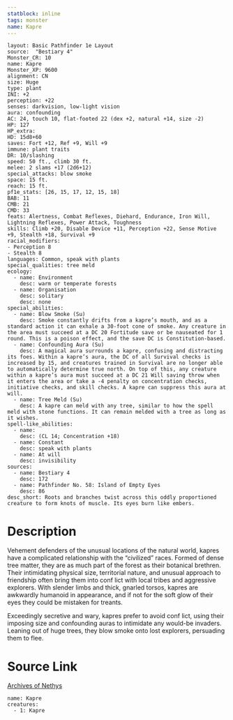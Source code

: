 ```yaml
---
statblock: inline
tags: monster
name: Kapre
---
```

```statblock
layout: Basic Pathfinder 1e Layout
source:  "Bestiary 4"
Monster_CR: 10
name: Kapre
Monster_XP: 9600
alignment: CN
size: Huge
type: plant
INI: +2
perception: +22
senses: darkvision, low-light vision
aura: confounding
AC: 24, touch 10, flat-footed 22 (dex +2, natural +14, size -2)
HP: 127
HP_extra: 
HD: 15d8+60
saves: Fort +12, Ref +9, Will +9
immune: plant traits
DR: 10/slashing
speed: 50 ft., climb 30 ft.
melee: 2 slams +17 (2d6+12)
special_attacks: blow smoke
space: 15 ft.
reach: 15 ft.
pf1e_stats: [26, 15, 17, 12, 15, 18]
BAB: 11
CMB: 21
CMD: 33
feats: Alertness, Combat Reflexes, Diehard, Endurance, Iron Will, Lightning Reflexes, Power Attack, Toughness
skills: Climb +20, Disable Device +11, Perception +22, Sense Motive +9, Stealth +18, Survival +9
racial_modifiers:
- Perception 8
- Stealth 8
languages: Common, speak with plants
special_qualities: tree meld
ecology:
  - name: Environment
    desc: warm or temperate forests
  - name: Organisation
    desc: solitary
    desc: none
special_abilities:
  - name: Blow Smoke (Su)
    desc: Smoke constantly drifts from a kapre’s mouth, and as a standard action it can exhale a 30-foot cone of smoke. Any creature in the area must succeed at a DC 20 Fortitude save or be nauseated for 1 round. This is a poison effect, and the save DC is Constitution-based.
  - name: Confounding Aura (Su)
    desc: A magical aura surrounds a kapre, confusing and distracting its foes. Within a kapre’s aura, the DC of all Survival checks is increased by 15, and creatures trained in Survival are no longer able to automatically determine true north. On top of this, any creature within a kapre’s aura must succeed at a DC 21 Will saving throw when it enters the area or take a -4 penalty on concentration checks, initiative checks, and skill checks. A kapre can suppress this aura at will.
  - name: Tree Meld (Su)
    desc: A kapre can meld with any tree, similar to how the spell meld with stone functions. It can remain melded with a tree as long as it wishes.
spell-like_abilities:
  - name:
    desc: (CL 14; Concentration +18)
  - name: Constant
    desc: speak with plants
  - name: At will
    desc: invisibility
sources:
  - name: Bestiary 4
    desc: 172
  - name: Pathfinder No. 58: Island of Empty Eyes
    desc: 86
desc_short: Roots and branches twist across this oddly proportioned creature to form knots of muscle. Its eyes burn like embers.
```
# Description
Vehement defenders of the unusual locations of the natural world, kapres have a complicated relationship with the “civilized” races. Formed of dense tree matter, they are as much part of the forest as their botanical brethren. Their intimidating physical size, territorial nature, and unusual approach to friendship often bring them into conf lict with local tribes and aggressive explorers. With slender limbs and thick, gnarled torsos, kapres are awkwardly humanoid in appearance, and if not for the soft glow of their eyes they could be mistaken for treants.

Exceedingly secretive and wary, kapres prefer to avoid conf lict, using their imposing size and confounding auras to intimidate any would-be invaders. Leaning out of huge trees, they blow smoke onto lost explorers, persuading them to flee.
# Source Link
[Archives of Nethys](https://aonprd.com/MonsterDisplay.aspx?ItemName=Kapre)
```encounter-table
name: Kapre
creatures:
  - 1: Kapre
```
